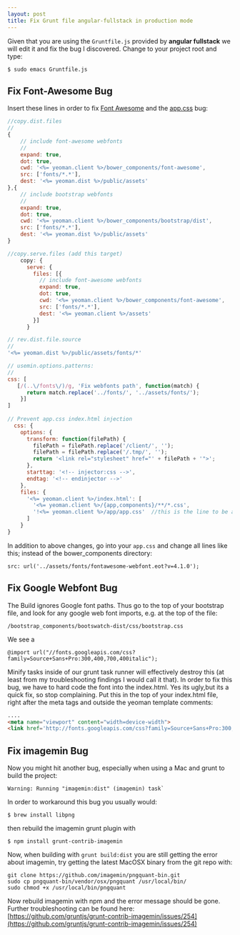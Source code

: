 ```yaml
---
layout: post
title: Fix Grunt file angular-fullstack in production mode
---
```


Given that you are using the `Gruntfile.js` provided by **angular fullstack** we will edit it and fix the bug I discovered. Change to your project root and type:

    $ sudo emacs Gruntfile.js

## Fix Font-Awesome Bug

Insert these lines in order to fix [Font Awesome](https://github.com/DaftMonk/generator-angular-fullstack/issues/421) and the [app.css](https://github.com/DaftMonk/generator-angular-fullstack/issues/792) bug:

```js
//copy.dist.files
//
{
    // include font-awesome webfonts
    //
    expand: true,
    dot: true,
    cwd: '<%= yeoman.client %>/bower_components/font-awesome',
    src: ['fonts/*.*'],
    dest: '<%= yeoman.dist %>/public/assets'
},{
    // include bootstrap webfonts
    //
    expand: true,
    dot: true,
    cwd: '<%= yeoman.client %>/bower_components/bootstrap/dist',
    src: ['fonts/*.*'],
    dest: '<%= yeoman.dist %>/public/assets'
}

//copy.serve.files (add this target)
    copy: {
      serve: {
        files: [{
          // include font-awesome webfonts
          expand: true,
          dot: true,
          cwd: '<%= yeoman.client %>/bower_components/font-awesome',
          src: ['fonts/*.*'],
          dest: '<%= yeoman.client %>/assets'
        }]
      }

// rev.dist.file.source
//
'<%= yeoman.dist %>/public/assets/fonts/*'

// usemin.options.patterns:
//
css: [
   [/(..\/fonts\/)/g, 'Fix webfonts path', function(match) {
      return match.replace('../fonts/', '../assets/fonts/');
    }]
]
    
// Prevent app.css index.html injection
  css: {
    options: {
      transform: function(filePath) {
        filePath = filePath.replace('/client/', '');
        filePath = filePath.replace('/.tmp/', '');
        return '<link rel="stylesheet" href="' + filePath + '">';
      },
      starttag: '<!-- injector:css -->',
      endtag: '<!-- endinjector -->'
    },
    files: {
      '<%= yeoman.client %>/index.html': [
        '<%= yeoman.client %>/{app,components}/**/*.css',
        '!<%= yeoman.client %>/app/app.css'  //this is the line to be added to prevent app.css from being loaded twice  --
      ]
    }
}
```

In addition to above changes, go into your `app.css` and change all lines like this; instead of the bower_components directory:

```
src: url('../assets/fonts/fontawesome-webfont.eot?v=4.1.0');
```

## Fix Google Webfont Bug

The Build ignores Google font paths. Thus go to the top of your bootstrap file, and look for any google web font imports, e.g. at the top of the file:

```
/bootstrap_components/bootswatch-dist/css/bootstrap.css
```

We see a

```
@import url("//fonts.googleapis.com/css?family=Source+Sans+Pro:300,400,700,400italic");
```

Minify tasks inside of our grunt task runner will effectively destroy this (at least from my troubleshooting findings I would call it that). In order to fix this bug, we have to hard code the font into the index.html. Yes its ugly,but its a quick fix, so stop complaining. Put this in the top of your index.html file, right after the meta tags and outside the yeoman template comments:
```html
....
<meta name="viewport" content="width=device-width">
<link href='http://fonts.googleapis.com/css?family=Source+Sans+Pro:300,400,700,400italic' rel='stylesheet' type='text/css'>
```

## Fix imagemin Bug

Now you might hit another bug, especially when using a Mac and grunt to build the project:

```
Warning: Running "imagemin:dist" (imagemin) task`
```

In order to workaround this bug you usually would:

    $ brew install libpng

then rebuild the imagemin grunt plugin with

```
$ npm install grunt-contrib-imagemin
```

Now, when building with `grunt build:dist` you are still getting the error about imagemin, try getting the latest MacOSX binary from the git repo with:

    git clone https://github.com/imagemin/pngquant-bin.git
    sudo cp pngquant-bin/vendor/osx/pngquant /usr/local/bin/
    sudo chmod +x /usr/local/bin/pngquant

Now rebuild imagemin with npm and the error message should be gone. Further troubleshooting can be found here: [https://github.com/gruntjs/grunt-contrib-imagemin/issues/254](https://github.com/gruntjs/grunt-contrib-imagemin/issues/254)
